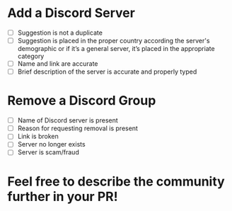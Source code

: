 <!--
Thanks for opening a PR! Your contribution is much appreciated.
In order to make sure your PR is handled as smoothly as possible we request that you follow the checklist sections below.
Choose the right checklist for the change that you're making:
-->

# Add a Discord Server

- [ ] Suggestion is not a duplicate
- [ ] Suggestion is placed in the proper country according the server's demographic or if it’s a general server, it’s placed in the appropriate category
- [ ] Name and link are accurate
- [ ] Brief description of the server is accurate and properly typed

# Remove a Discord Group

- [ ] Name of Discord server is present
- [ ] Reason for requesting removal is present
- [ ] Link is broken
- [ ] Server no longer exists
- [ ] Server is scam/fraud

# Feel free to describe the community further in your PR!